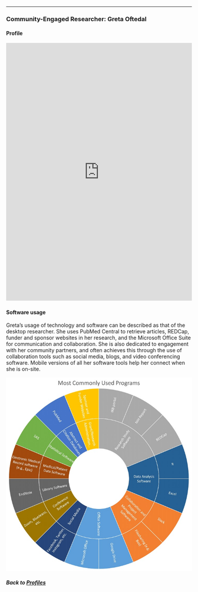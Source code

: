 ---
### Community-Engaged Researcher: Greta Oftedal
#### Profile

<embed src="https://docs.google.com/viewer?url=https://github.com/data2health/CTS-Personas/raw/master/docs/assets/CommunityEngagedResearcher_PersonaProfile.pdf&embedded=true" style="width:100%; height:700px;" frameborder="0" />
<br>

#### Software usage
Greta’s usage of technology and software can be described as that of the desktop researcher. She uses PubMed Central to retrieve articles, REDCap, funder and sponsor websites in her research, and the Microsoft Office Suite for communication and collaboration. She is also dedicated to engagement with her community partners, and often achieves this through the use of collaboration tools such as social media, blogs, and video conferencing software. Mobile versions of all her software tools help her connect when she is on-site.

![](../../images/CommunityEngagedFacultyInvestigator_SoftwareChart.jpg)

##### Back to [Profiles](index.md)
